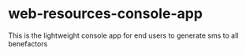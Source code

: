 # web-resources-console-app
This is the lightweight console app for end users to generate sms to all benefactors
